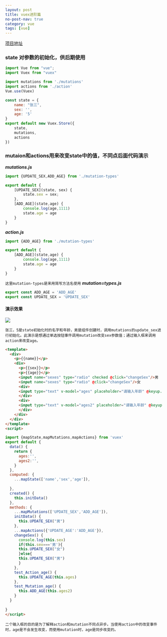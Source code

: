 ```yaml
---
layout: post
title: vuex进阶篇
no-post-nav: true
category: vue
tags: [vue] 
---
```


[项目地址](https://github.com/DespairYoke/vue-examples/tree/master/vuex-action-example)

### state 对参数的初始化，供后期使用

``` js
import Vue from "vue";
import Vuex from "vuex"

import mutations from './mutations'
import actions from './action'
Vue.use(Vuex)

const state = {
    name: "张三",
    sex: '',
    age: '5'
}
export default new Vuex.Store({
    state,
    mutations,
    actions
})
```

### mutaion和actions用来改变state中的值，不同点后面代码演示

*<b>mutations.js</b>*
``` js
import {UPDATE_SEX,ADD_AGE} from './mutation-types'

export default {
    [UPDATE_SEX](state, sex) {
        state.sex = sex;
    },
    [ADD_AGE](state,age) {
        console.log(age,1111)
        state.age = age
    }
}
```
*<b>action.js</b>*
``` js
import {ADD_AGE} from './mutation-types'

export default {
    [ADD_AGE](state,age) {
        console.log(age,1111)
        state.age = age
    }
}
```
`这里mutation-types是来用简写方法名使用`
*<b> mutation=types.js</b>*
``` js
export const ADD_AGE = 'ADD_AGE'
export const UPDATE_SEX = 'UPDATE_SEX'
```

#### 演示效果
![](https://despairyoke.github.io/assets/images/2018/vue/vuex-1.png)

`张三，5是state初始化时的名字和年龄，男是组件创建时，调用mutations的update_sex进行初始化。此演示是想通过单选按钮事件调用mutation改变sex参数值；通过输入框来调用action来改变age。`

``` html
<template>
  <div>
    <p>{{name}}</p>
    <div>
      <p>{{sex}}</p>
      <p>{{age}}</p>
      <input name="sexes" type="radio" checked @click="changeSex"/>男
      <input name="sexes" type="radio" @click="changeSex"/>女
      <div>
      <input type="text" v-model="ages" placeholder="请输入年龄" @keyup.enter="test_Action_age"/>
      </div>
      <div>
      <input type="text" v-model="ages2" placeholder="请输入年龄" @keyup.enter="test_Mutation_age"/>
      </div>
    </div>
  </div>
</template>
<script>

import {mapState,mapMutations,mapActions} from 'vuex'
export default {
  data() {
    return {
      ages:'',
      ages2:'',
    }
  },
  computed: {
    ...mapState(['name','sex','age']),
    
  },
  created() {
    this.initData()
  },
  methods: {
    ...mapMutations(['UPDATE_SEX','ADD_AGE']),
    initData() {
      this.UPDATE_SEX("男")
    },
    ...mapActions({'UPDATE_AGE':'ADD_AGE'}),
    changeSex() {
      console.log(this.sex)
      if(this.sex==='男'){
      this.UPDATE_SEX("女")
      }else{
      this.UPDATE_SEX("男")
      }
    },
    test_Action_age() {
      this.UPDATE_AGE(this.ages)
    },
    test_Mutation_age() {
      this.ADD_AGE(this.ages2)
    }
  }
  
}
</script>
```

`二个输入框的目的是为了解释action和mutation不同点异步。当使用action中的改变事件时，age是不会发生改变，而使用mutation时，age是同步改变的。`